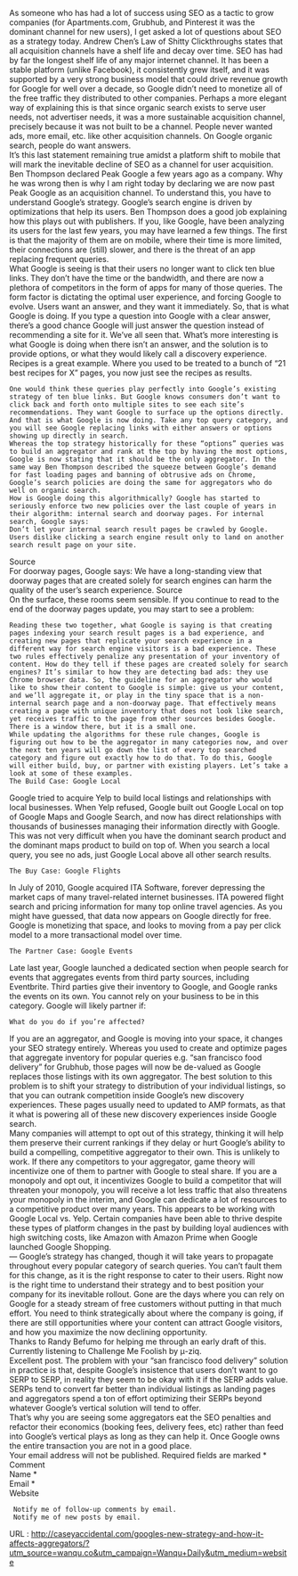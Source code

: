   As someone who has had a lot of success using SEO as a tactic to grow companies (for Apartments.com, Grubhub, and Pinterest it was the dominant channel for new users), I get asked a lot of questions about SEO as a strategy today. Andrew Chen’s Law of Shitty Clickthroughs states that all acquisition channels have a shelf life and decay over time. SEO has had by far the longest shelf life of any major internet channel. It has been a stable platform (unlike Facebook), it consistently grew itself, and it was supported by a very strong business model that could drive revenue growth for Google for well over a decade, so Google didn’t need to monetize all of the free traffic they distributed to other companies. Perhaps a more elegant way of explaining this is that since organic search exists to serve user needs, not advertiser needs, it was a more sustainable acquisition channel, precisely because it was not built to be a channel. People never wanted ads, more email, etc. like other acquisition channels. On Google organic search, people do want answers.  
    It’s this last statement remaining true amidst a platform shift to mobile that will mark the inevitable decline of SEO as a channel for user acquisition. Ben Thompson declared Peak Google a few years ago as a company. Why he was wrong then is why I am right today by declaring we are now past Peak Google as an acquisition channel. To understand this, you have to understand Google’s strategy. Google’s search engine is driven by optimizations that help its users. Ben Thompson does a good job explaining how this plays out with publishers. If you, like Google, have been analyzing its users for the last few years, you may have learned a few things. The first is that the majority of them are on mobile, where their time is more limited, their connections are (still) slower, and there is the threat of an app replacing frequent queries.  
    What Google is seeing is that their users no longer want to click ten blue links. They don’t have the time or the bandwidth, and there are now a plethora of competitors in the form of apps for many of those queries. The form factor is dictating the optimal user experience, and forcing Google to evolve. Users want an answer, and they want it immediately. So, that is what Google is doing. If you type a question into Google with a clear answer, there’s a good chance Google will just answer the question instead of recommending a site for it. We’ve all seen that. What’s more interesting is what Google is doing when there isn’t an answer, and the solution is to provide options, or what they would likely call a discovery experience. Recipes is a great example. Where you used to be treated to a bunch of “21 best recipes for X” pages, you now just see the recipes as results.  
      
    One would think these queries play perfectly into Google’s existing strategy of ten blue links. But Google knows consumers don’t want to click back and forth onto multiple sites to see each site’s recommendations. They want Google to surface up the options directly. And that is what Google is now doing. Take any top query category, and you will see Google replacing links with either answers or options showing up directly in search.  
    Whereas the top strategy historically for these “options” queries was to build an aggregator and rank at the top by having the most options, Google is now stating that it should be the only aggregator. In the same way Ben Thompson described the squeeze between Google’s demand for fast loading pages and banning of obtrusive ads on Chrome, Google’s search policies are doing the same for aggregators who do well on organic search.   
    How is Google doing this algorithmically? Google has started to seriously enforce two new policies over the last couple of years in their algorithm: internal search and doorway pages. For internal search, Google says:  
    Don’t let your internal search result pages be crawled by Google. Users dislike clicking a search engine result only to land on another search result page on your site.
Source  
    For doorway pages, Google says:
We have a long-standing view that doorway pages that are created solely for search engines can harm the quality of the user’s search experience.
Source  
    On the surface, these rooms seem sensible. If you continue to read to the end of the doorway pages update, you may start to see a problem:
  
      
    Reading these two together, what Google is saying is that creating pages indexing your search result pages is a bad experience, and creating new pages that replicate your search experience in a different way for search engine visitors is a bad experience. These two rules effectively penalize any presentation of your inventory of content. How do they tell if these pages are created solely for search engines? It’s similar to how they are detecting bad ads: they use Chrome browser data. So, the guideline for an aggregator who would like to show their content to Google is simple: give us your content, and we’ll aggregate it, or play in the tiny space that is a non-internal search page and a non-doorway page. That effectively means creating a page with unique inventory that does not look like search, yet receives traffic to the page from other sources besides Google. There is a window there, but it is a small one.  
    While updating the algorithms for these rule changes, Google is figuring out how to be the aggregator in many categories now, and over the next ten years will go down the list of every top searched category and figure out exactly how to do that. To do this, Google will either build, buy, or partner with existing players. Let’s take a look at some of these examples.  
    The Build Case: Google Local
Google tried to acquire Yelp to build local listings and relationships with local businesses. When Yelp refused, Google built out Google Local on top of Google Maps and Google Search, and now has direct relationships with thousands of businesses managing their information directly with Google. This was not very difficult when you have the dominant search product and the dominant maps product to build on top of. When you search a local query, you see no ads, just Google Local above all other search results.  
      
    The Buy Case: Google Flights
In July of 2010, Google acquired ITA Software, forever depressing the market caps of many travel-related internet businesses. ITA powered flight search and pricing information for many top online travel agencies. As you might have guessed, that data now appears on Google directly for free. Google is monetizing that space, and looks to moving from a pay per click model to a more transactional model over time.  
      
    The Partner Case: Google Events
Late last year, Google launched a dedicated section when people search for events that aggregates events from third party sources, including Eventbrite. Third parties give their inventory to Google, and Google ranks the events on its own. You cannot rely on your business to be in this category. Google will likely partner if:  
      
    What do you do if you’re affected?
If you are an aggregator, and Google is moving into your space, it changes your SEO strategy entirely. Whereas you used to create and optimize pages that aggregate inventory for popular queries e.g. “san francisco food delivery” for Grubhub, those pages will now be de-valued as Google replaces those listings with its own aggregator. The best solution to this problem is to shift your strategy to distribution of your individual listings, so that you can outrank competition inside Google’s new discovery experiences. These pages usually need to updated to AMP formats, as that it what is powering all of these new discovery experiences inside Google search.  
    Many companies will attempt to opt out of this strategy, thinking it will help them preserve their current rankings if they delay or hurt Google’s ability to build a compelling, competitive aggregator to their own. This is unlikely to work. If there any competitors to your aggregator, game theory will incentivize one of them to partner with Google to steal share. If you are a monopoly and opt out, it incentivizes Google to build a competitor that will threaten your monopoly, you will receive a lot less traffic that also threatens your monopoly in the interim, and Google can dedicate a lot of resources to a competitive product over many years. This appears to be working with Google Local vs. Yelp. Certain companies have been able to thrive despite these types of platform changes in the past by building loyal audiences with high switching costs, like Amazon with Amazon Prime when Google launched Google Shopping.  
    —
Google’s strategy has changed, though it will take years to propagate throughout every popular category of search queries. You can’t fault them for this change, as it is the right response to cater to their users. Right now is the right time to understand their strategy and to best position your company for its inevitable rollout. Gone are the days where you can rely on Google for a steady stream of free customers without putting in that much effort. You need to think strategically about where the company is going, if there are still opportunities where your content can attract Google visitors, and how you maximize the now declining opportunity.  
    Thanks to Randy Befumo for helping me through an early draft of this.  
    Currently listening to Challenge Me Foolish by μ-ziq.  
    Excellent post.  The problem with your “san francisco food delivery” solution in practice is that, despite Google’s insistence that users don’t want to go SERP to SERP, in reality they seem to be okay with it if the SERP adds value.  SERPs tend to convert far better than individual listings as landing pages and aggregators spend a ton of effort optimizing their SERPs beyond whatever Google’s vertical solution will tend to offer.  
    That’s why you are seeing some aggregators eat the SEO penalties and refactor their economics (booking fees, delivery fees, etc)  rather than feed into Google’s vertical plays as long as they can help it.  Once Google owns the entire transaction you are not in a good place.  
    Your email address will not be published. Required fields are marked *  
    Comment   
    Name *   
    Email *   
    Website   
     

  
      
     Notify me of follow-up comments by email.  
     Notify me of new posts by email.  
      
    
 
  
    
  URL : http://caseyaccidental.com/googles-new-strategy-and-how-it-affects-aggregators/?utm_source=wanqu.co&utm_campaign=Wanqu+Daily&utm_medium=website